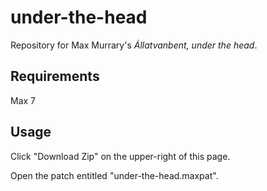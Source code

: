 # under-the-head
Repository for Max Murrary's *Állatvanbent, under the head*.

## Requirements

Max 7

## Usage

Click "Download Zip" on the upper-right of this page.

Open the patch entitled "under-the-head.maxpat".
